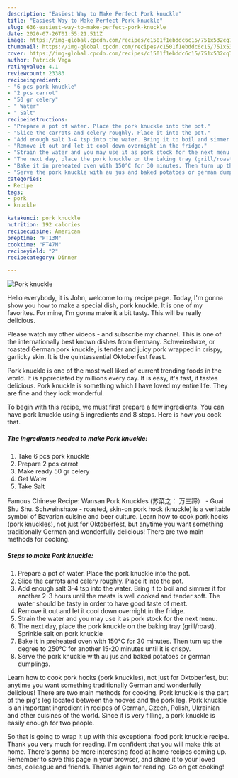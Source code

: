 ```yaml
---
description: "Easiest Way to Make Perfect Pork knuckle"
title: "Easiest Way to Make Perfect Pork knuckle"
slug: 636-easiest-way-to-make-perfect-pork-knuckle
date: 2020-07-26T01:55:21.511Z
image: https://img-global.cpcdn.com/recipes/c1501f1ebddc6c15/751x532cq70/pork-knuckle-recipe-main-photo.jpg
thumbnail: https://img-global.cpcdn.com/recipes/c1501f1ebddc6c15/751x532cq70/pork-knuckle-recipe-main-photo.jpg
cover: https://img-global.cpcdn.com/recipes/c1501f1ebddc6c15/751x532cq70/pork-knuckle-recipe-main-photo.jpg
author: Patrick Vega
ratingvalue: 4.1
reviewcount: 23383
recipeingredient:
- "6 pcs pork knuckle"
- "2 pcs carrot"
- "50 gr celery"
- " Water"
- " Salt"
recipeinstructions:
- "Prepare a pot of water. Place the pork knuckle into the pot."
- "Slice the carrots and celery roughly. Place it into the pot."
- "Add enough salt 3-4 tsp into the water. Bring it to boil and simmer it for another 2-3 hours until the meats is well cooked and tender soft. The water should be tasty in order to have good taste of meat."
- "Remove it out and let it cool down overnight in the fridge."
- "Strain the water and you may use it as pork stock for the next menu."
- "The next day, place the pork knuckle on the baking tray (grill/roast). Sprinkle salt on pork knuckle"
- "Bake it in preheated oven with 150°C for 30 minutes. Then turn up the degree to 250°C for another 15-20 minutes until it is crispy."
- "Serve the pork knuckle with au jus and baked potatoes or german dumplings."
categories:
- Recipe
tags:
- pork
- knuckle

katakunci: pork knuckle 
nutrition: 192 calories
recipecuisine: American
preptime: "PT13M"
cooktime: "PT47M"
recipeyield: "2"
recipecategory: Dinner

---
```



![Pork knuckle](https://img-global.cpcdn.com/recipes/c1501f1ebddc6c15/751x532cq70/pork-knuckle-recipe-main-photo.jpg)

Hello everybody, it is John, welcome to my recipe page. Today, I'm gonna show you how to make a special dish, pork knuckle. It is one of my favorites. For mine, I'm gonna make it a bit tasty. This will be really delicious.

Please watch my other videos - and subscribe my channel. This is one of the internationally best known dishes from Germany. Schweinshaxe, or roasted German pork knuckle, is tender and juicy pork wrapped in crispy, garlicky skin. It is the quintessential Oktoberfest feast.

Pork knuckle is one of the most well liked of current trending foods in the world. It is appreciated by millions every day. It is easy, it's fast, it tastes delicious. Pork knuckle is something which I have loved my entire life. They are fine and they look wonderful.


To begin with this recipe, we must first prepare a few ingredients. You can have pork knuckle using 5 ingredients and 8 steps. Here is how you cook that.

<!--inarticleads1-->

##### The ingredients needed to make Pork knuckle:

1. Take 6 pcs pork knuckle
1. Prepare 2 pcs carrot
1. Make ready 50 gr celery
1. Get  Water
1. Take  Salt


Famous Chinese Recipe: Wansan Pork Knuckles (苏菜之： 万三蹄） - Guai Shu Shu. Schweinshaxe - roasted, skin-on pork hock (knuckle) is a veritable symbol of Bavarian cuisine and beer culture. Learn how to cook pork hocks (pork knuckles), not just for Oktoberfest, but anytime you want something traditionally German and wonderfully delicious! There are two main methods for cooking. 

<!--inarticleads2-->

##### Steps to make Pork knuckle:

1. Prepare a pot of water. Place the pork knuckle into the pot.
1. Slice the carrots and celery roughly. Place it into the pot.
1. Add enough salt 3-4 tsp into the water. Bring it to boil and simmer it for another 2-3 hours until the meats is well cooked and tender soft. The water should be tasty in order to have good taste of meat.
1. Remove it out and let it cool down overnight in the fridge.
1. Strain the water and you may use it as pork stock for the next menu.
1. The next day, place the pork knuckle on the baking tray (grill/roast). Sprinkle salt on pork knuckle
1. Bake it in preheated oven with 150°C for 30 minutes. Then turn up the degree to 250°C for another 15-20 minutes until it is crispy.
1. Serve the pork knuckle with au jus and baked potatoes or german dumplings.


Learn how to cook pork hocks (pork knuckles), not just for Oktoberfest, but anytime you want something traditionally German and wonderfully delicious! There are two main methods for cooking. Pork knuckle is the part of the pig&#39;s leg located between the hooves and the pork leg. Pork knuckle is an important ingredient in recipes of German, Czech, Polish, Ukrainian and other cuisines of the world. Since it is very filling, a pork knuckle is easily enough for two people. 

So that is going to wrap it up with this exceptional food pork knuckle recipe. Thank you very much for reading. I'm confident that you will make this at home. There's gonna be more interesting food at home recipes coming up. Remember to save this page in your browser, and share it to your loved ones, colleague and friends. Thanks again for reading. Go on get cooking!
